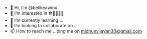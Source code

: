 - 👋 Hi, I’m @belikeawind
- 👀 I’m interested in ⚽️👨🏻‍💻🎶
- 🌱 I’m currently learning ...
- 💞️ I’m looking to collaborate on ...
- 📫 How to reach me ...ping me on midhunvijayan30@gmail.com

<!---
belikeawind/belikeawind is a ✨ special ✨ repository because its `README.md` (this file) appears on your GitHub profile.
You can click the Preview link to take a look at your changes.
--->
